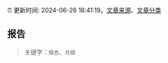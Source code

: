 :alarm_clock: 更新时间: 2024-06-26 18:41:19。[文章来源](/README.md)、[文章分类](/TAGS.md)

## 报告


> 关键字：`报告`、`月报`



